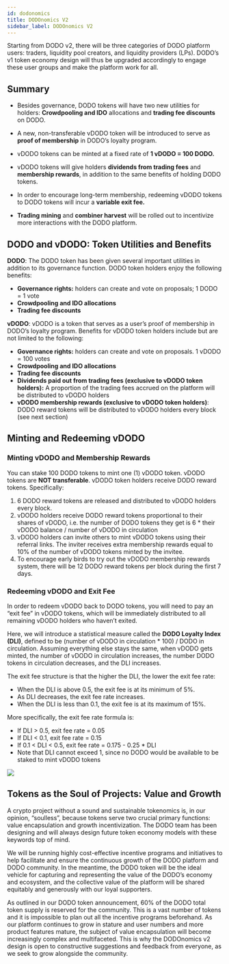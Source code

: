 ```yaml
---
id: dodonomics
title: DODOnomics V2
sidebar_label: DODOnomics V2
---
```


Starting from DODO v2, there will be three categories of DODO platform users: traders, liquidity pool creators, and liquidity providers (LPs). DODO’s v1 token economy design will thus be upgraded accordingly to engage these user groups and make the platform work for all.

## Summary

- Besides governance, DODO tokens will have two new utilities for holders: **Crowdpooling and IDO** allocations and **trading fee discounts** on DODO.

- A new, non-transferable vDODO token will be introduced to serve as **proof of membership** in DODO’s loyalty program.

- vDODO tokens can be minted at a fixed rate of **1 vDODO = 100 DODO.**

- vDODO tokens will give holders **dividends from trading fees** and **membership rewards**, in addition to the same benefits of holding DODO tokens.

- In order to encourage long-term membership, redeeming vDODO tokens to DODO tokens will incur a **variable exit fee.**

- **Trading mining** and **combiner harvest** will be rolled out to incentivize more interactions with the DODO platform.

## DODO and vDODO: Token Utilities and Benefits

**DODO**: The DODO token has been given several important utilities in addition to its governance function. DODO token holders enjoy the following benefits:

- **Governance rights:** holders can create and vote on proposals; 1 DODO = 1 vote
- **Crowdpooling and IDO allocations**
- **Trading fee discounts**

**vDODO**: vDODO is a token that serves as a user’s proof of membership in DODO’s loyalty program. Benefits for vDODO token holders include but are not limited to the following:

- **Governance rights:** holders can create and vote on proposals. 1 vDODO = 100 votes
- **Crowdpooling and IDO allocations**
- **Trading fee discounts**
- **Dividends paid out from trading fees (exclusive to vDODO token holders):** A proportion of the trading fees accrued on the platform will be distributed to vDODO holders
- **vDODO membership rewards (exclusive to vDODO token holders)**: DODO reward tokens will be distributed to vDODO holders every block (see next section)

## Minting and Redeeming vDODO

### Minting vDODO and Membership Rewards

You can stake 100 DODO tokens to mint one (1) vDODO token. vDODO tokens are **NOT transferable**. vDODO token holders receive DODO reward tokens. Specifically:

1. 6 DODO reward tokens are released and distributed to vDODO holders every block.
2. vDODO holders receive DODO reward tokens proportional to their shares of vDODO, i.e. the number of DODO tokens they get is 6 * their vDODO balance / number of vDODO in circulation
3. vDODO holders can invite others to mint vDODO tokens using their referral links. The inviter receives extra membership rewards equal to 10% of the number of vDODO tokens minted by the invitee.
4. To encourage early birds to try out the vDODO membership rewards system, there will be 12 DODO reward tokens per block during the first 7 days.

### Redeeming vDODO and Exit Fee

In order to redeem vDODO back to DODO tokens, you will need to pay an “exit fee” in vDODO tokens, which will be immediately distributed to all remaining vDODO holders who haven’t exited.

Here, we will introduce a statistical measure called the **DODO Loyalty Index (DLI)**, defined to be (number of vDODO in circulation * 100) / DODO in circulation. Assuming everything else stays the same, when vDODO gets minted, the number of vDODO in circulation increases, the number DODO tokens in circulation decreases, and the DLI increases.

The exit fee structure is that the higher the DLI, the lower the exit fee rate:

- When the DLI is above 0.5, the exit fee is at its minimum of 5%.
- As DLI decreases, the exit fee rate increases.
- When the DLI is less than 0.1, the exit fee is at its maximum of 15%.

More specifically, the exit fee rate formula is:

- If DLI > 0.5, exit fee rate = 0.05
- If DLI < 0.1, exit fee rate = 0.15
- If 0.1 < DLI < 0.5, exit fee rate = 0.175 - 0.25 * DLI
- Note that DLI cannot exceed 1, since no DODO would be available to be staked to mint vDODO tokens

![](https://dodoex.github.io/docs/img/vdodo_1.png)

## Tokens as the Soul of Projects: Value and Growth

A crypto project without a sound and sustainable tokenomics is, in our opinion, “soulless”, because tokens serve two crucial primary functions: value encapsulation and growth incentivization. The DODO team has been designing and will always design future token economy models with these keywords top of mind.

We will be running highly cost-effective incentive programs and initiatives to help facilitate and ensure the continuous growth of the DODO platform and DODO community. In the meantime, the DODO token will be the ideal vehicle for capturing and representing the value of the DODO’s economy and ecosystem, and the collective value of the platform will be shared equitably and generously with our loyal supporters.

As outlined in our DODO token announcement, 60% of the DODO total token supply is reserved for the community. This is a vast number of tokens and it is impossible to plan out all the incentive programs beforehand. As our platform continues to grow in stature and user numbers and more product features mature, the subject of value encapsulation will become increasingly complex and multifaceted. This is why the DODOnomics v2 design is open to constructive suggestions and feedback from everyone, as we seek to grow alongside the community.
